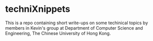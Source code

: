 # techniXnippets
This is a repo containing short write-ups on some techinical topics by members
in Kevin's group at Department of Computer Science and Engineering, The Chinese
University of Hong Kong.
